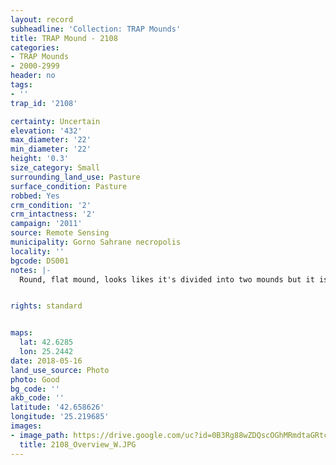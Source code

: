 ```yaml
---
layout: record
subheadline: 'Collection: TRAP Mounds'
title: TRAP Mound - 2108
categories:
- TRAP Mounds
- 2000-2999
header: no
tags:
- ''
trap_id: '2108'

certainty: Uncertain
elevation: '432'
max_diameter: '22'
min_diameter: '22'
height: '0.3'
size_category: Small
surrounding_land_use: Pasture
surface_condition: Pasture
robbed: Yes
crm_condition: '2'
crm_intactness: '2'
campaign: '2011'
source: Remote Sensing
municipality: Gorno Sahrane necropolis
locality: ''
bgcode: DS001
notes: |-
  Round, flat mound, looks likes it's divided into two mounds but it is one mound.


rights: standard


maps:
  lat: 42.6285
  lon: 25.2442
date: 2018-05-16
land_use_source: Photo
photo: Good
bg_code: ''
akb_code: ''
latitude: '42.658626'
longitude: '25.219685'
images:
- image_path: https://drive.google.com/uc?id=0B3Rg88wZDQscOGhMRmdtaGRtc2s
  title: 2108_Overview_W.JPG
---
```

